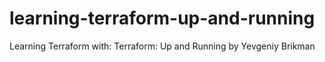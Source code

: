 # learning-terraform-up-and-running
Learning Terraform with: Terraform: Up and Running by Yevgeniy Brikman
